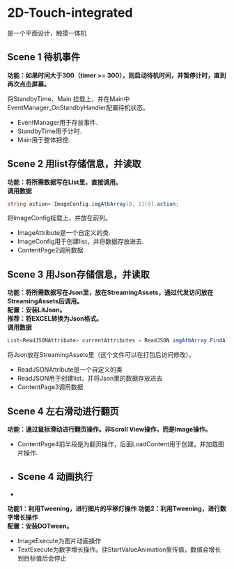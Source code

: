 # 2D-Touch-integrated
是一个平面设计，触摸一体机

## Scene 1   待机事件
**功能：如果时间大于300（timer >= 300），则启动待机时间，并暂停计时，直到再次点击屏幕。** 

将StandbyTime、Main 挂载上，并在Main中EventManager_OnStandbyHandler配置待机状态。  
- EventManager用于存放事件.
- StandbyTime用于计时.
- Main用于整体把控.

## Scene 2 用list存储信息，并读取
**功能：将所需数据写在List里，直接调用。**  
**调用数据**
```C#
string action= ImageConfig.imgAtbArray[0, 1][0].action;
```

将ImageConfig挂载上，并放在前列。  
- ImageAttribute是一个自定义的类.  
- ImageConfig用于创建list，并将数据存放进去.
- ContentPage2调用数据
  
## Scene 3 用Json存储信息，并读取
**功能：将所需数据写在Json里，放在StreamingAssets，通过代发访问放在StreamingAssets后调用。**  
**配置：安装LitJson。**  
**推荐：将EXCEL转换为Json格式。**  
**调用数据**
```C#
List<ReadJSONAttribute> currentAttributes = ReadJSON.imgAtbArray.FindAll(attr => attr.button == "");
```

将Json放在StreamingAssets里（这个文件可以在打包后访问修改）。
- ReadJSONAttribute是一个自定义的类
- ReadJSON用于创建list，并将Json里的数据存放进去
- ContentPage3调用数据

## Scene 4 左右滑动进行翻页
**功能：通过鼠标滑动进行翻页操作。非Scroll View操作，而是Image操作。**  

- ContentPage4前半段是为翻页操作，后面LoadContent用于创建，并加载图片操作.

- ## Scene 4 动画执行
- 
**功能1：利用Tweening，进行图片的平移灯操作**
**功能2：利用Tweening，进行数字增长操作**  
**配置：安装DOTween。**  

- ImageExecute为图片动画操作
- TextExecute为数字增长操作。往StartValueAnimation里传值，数值会增长到目标值后会停止
